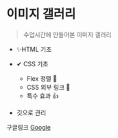 # 이미지 갤러리

> 수업시간에 만들어본 이미지 갤러리

- ✨HTML 기초
- ✔ CSS 기초

  - Flex 정렬 👏
  - CSS 외부 링크 🛴
  - 특수 효과 👍

- 깃으로 관리

구글링크
[Google](https://google.com)
